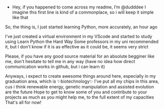 - Hey, if you happened to come across my readme, I’m @dudddee
I imagine this first line is kind of a commonplace, so i will keep it simple like that

So, the thing is, I just started learning Python, more accurately, an hour ago

I've just created a virtual environment in my VScode and started to study using Learn Python the Hard Way
Some professors in my uni recommended it, but I don't know if it is as effective as it could be, it seems very strict

Please, if you have any good source material for an absolute begginer like me, don't hesitate to tell me in any way
(have no idea how direct communication works in github, but i can learn it)

Anyways, i expect to create awesome things around here, especially in my graduation area, which is ✨biotechnology✨
I've put all my chips in this area, cus i think renewable energy, genetic manipulation and assisted evolution are the future
Hope to get to know some of you and contribute to your projects as much as you might help me, to the full extent of my capacities
That's all for now!
